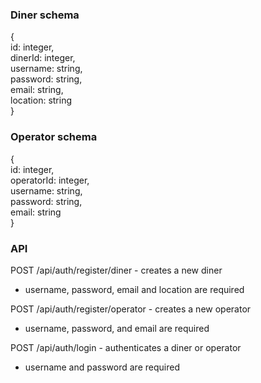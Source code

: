 ### Diner schema

{  
 id: integer,  
 dinerId: integer,  
 username: string,  
 password: string,  
 email: string,  
 location: string  
}

### Operator schema

{  
 id: integer,  
 operatorId: integer,  
 username: string,  
 password: string,  
 email: string  
}

### API

POST /api/auth/register/diner - creates a new diner

- username, password, email and location are required

POST /api/auth/register/operator - creates a new operator

- username, password, and email are required

POST /api/auth/login - authenticates a diner or operator

- username and password are required
